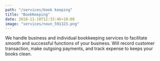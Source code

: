 ```yaml
---
path: "/services/book keeping"
title: "BookKeeping"
date: 2018-11-18T12:33:46+10:00
image: "services/noun_591323.png"
---
```


We handle business and individual bookkeeping services to facilitate smooth and successful functions of your business. Will record customer transaction, make outgoing payments, and track expense to keeps your books clean.
